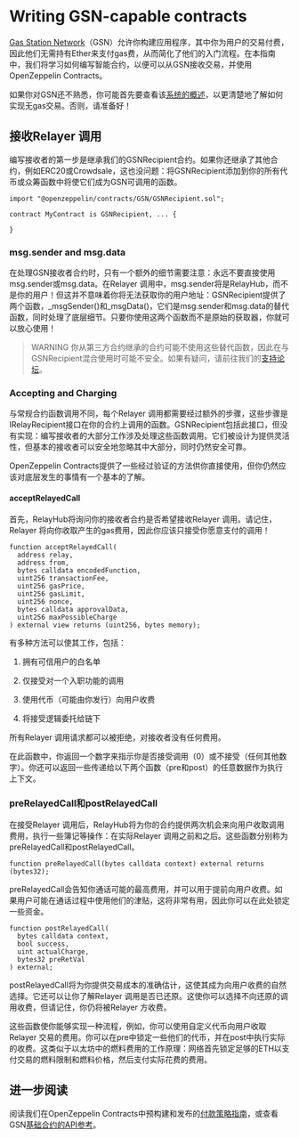 # Writing GSN-capable contracts
[Gas Station Network](https://gsn.openzeppelin.com/)（GSN）允许你构建应用程序，其中你为用户的交易付费，因此他们无需持有Ether来支付gas费，从而简化了他们的入门流程。在本指南中，我们将学习如何编写智能合约，以便可以从GSN接收交易，并使用OpenZeppelin Contracts。

如果你对GSN还不熟悉，你可能首先要查看该[系统的概述](/Learn/Sending%20gasless%20transactions/Sending-gasless-transactions.md)，以更清楚地了解如何实现无gas交易。否则，请准备好！

## 接收Relayer 调用
编写接收者的第一步是继承我们的GSNRecipient合约。如果你还继承了其他合约，例如ERC20或Crowdsale，这也没问题：将GSNRecipient添加到你的所有代币或众筹函数中将使它们成为GSN可调用的函数。
```
import "@openzeppelin/contracts/GSN/GSNRecipient.sol";

contract MyContract is GSNRecipient, ... {

}
```

### msg.sender and msg.data
在处理GSN接收者合约时，只有一个额外的细节需要注意：永远不要直接使用msg.sender或msg.data。在Relayer 调用中，msg.sender将是RelayHub，而不是你的用户！但这并不意味着你将无法获取你的用户地址：GSNRecipient提供了两个函数，_msgSender()和_msgData()，它们是msg.sender和msg.data的替代函数，同时处理了底层细节。只要你使用这两个函数而不是原始的获取器，你就可以放心使用！

> WARNING
你从第三方合约继承的合约可能不使用这些替代函数，因此在与GSNRecipient混合使用时可能不安全。如果有疑问，请前往我们的[支持论坛](https://forum.openzeppelin.com/c/support)。

### Accepting and Charging
与常规合约函数调用不同，每个Relayer 调用都需要经过额外的步骤，这些步骤是IRelayRecipient接口在你的合约上调用的函数。GSNRecipient包括此接口，但没有实现：编写接收者的大部分工作涉及处理这些函数调用。它们被设计为提供灵活性，但基本的接收者可以安全地忽略其中大部分，同时仍然安全可靠。

OpenZeppelin Contracts提供了一些经过验证的方法供你直接使用，但你仍然应该对底层发生的事情有一个基本的了解。

#### acceptRelayedCall
首先，RelayHub将询问你的接收者合约是否希望接收Relayer 调用。请记住， Relayer 将向你收取产生的gas费用，因此你应该只接受你愿意支付的调用！
```
function acceptRelayedCall(
  address relay,
  address from,
  bytes calldata encodedFunction,
  uint256 transactionFee,
  uint256 gasPrice,
  uint256 gasLimit,
  uint256 nonce,
  bytes calldata approvalData,
  uint256 maxPossibleCharge
) external view returns (uint256, bytes memory);
```

有多种方法可以使其工作，包括：

1. 拥有可信用户的白名单

2. 仅接受对一个入职功能的调用

3. 使用代币（可能由你发行）向用户收费

4. 将接受逻辑委托给链下

所有Relayer 调用请求都可以被拒绝，对接收者没有任何费用。

在此函数中，你返回一个数字来指示你是否接受调用（0）或不接受（任何其他数字）。你还可以返回一些传递给以下两个函数（pre和post）的任意数据作为执行上下文。

### preRelayedCall和postRelayedCall
在接受Relayer 调用后，RelayHub将为你的合约提供两次机会来向用户收取调用费用，执行一些簿记等操作：在实际Relayer 调用之前和之后。这些函数分别称为preRelayedCall和postRelayedCall。

```
function preRelayedCall(bytes calldata context) external returns (bytes32);
```

preRelayedCall会告知你通话可能的最高费用，并可以用于提前向用户收费。如果用户可能在通话过程中使用他们的津贴，这将非常有用，因此你可以在此处锁定一些资金。

```
function postRelayedCall(
  bytes calldata context,
  bool success,
  uint actualCharge,
  bytes32 preRetVal
) external;
```

postRelayedCall将为你提供交易成本的准确估计，这使其成为向用户收费的自然选择。它还可以让你了解Relayer 调用是否已还原。这使你可以选择不向还原的调用收费，但请记住，你仍将被Relayer 方收费。

这些函数使你能够实现一种流程，例如，你可以使用自定义代币向用户收取Relayer 交易的费用。你可以在pre中锁定一些他们的代币，并在post中执行实际的收费。这类似于以太坊中的燃料费用的工作原理：网络首先锁定足够的ETH以支付交易的燃料限制和燃料价格，然后支付实际花费的费用。

## 进一步阅读
阅读我们在OpenZeppelin Contracts中预构建和发布的[付款策略指南](./Strategies.md)，或查看GSN[基础合约的API参考](../API/GSN.md)。